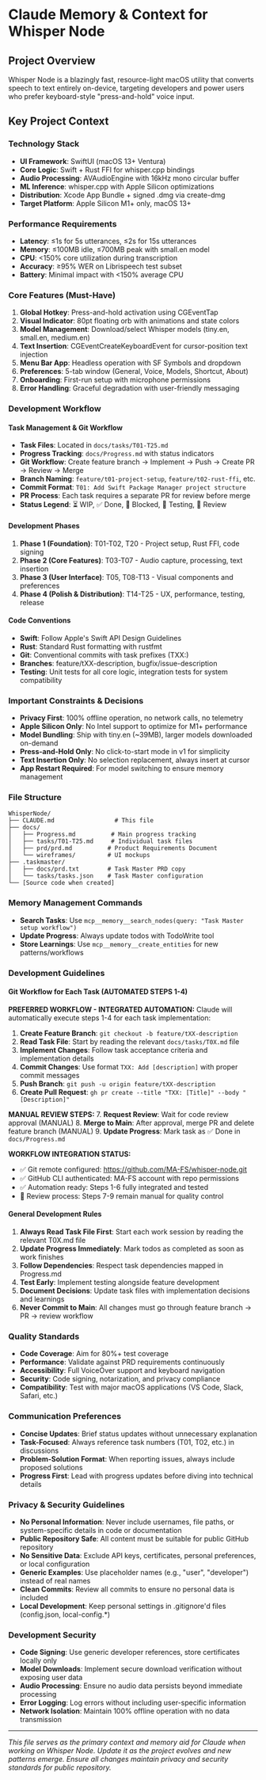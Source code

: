 # Claude Memory & Context for Whisper Node

## Project Overview
Whisper Node is a blazingly fast, resource-light macOS utility that converts speech to text entirely on-device, targeting developers and power users who prefer keyboard-style "press-and-hold" voice input.

## Key Project Context

### Technology Stack
- **UI Framework**: SwiftUI (macOS 13+ Ventura)
- **Core Logic**: Swift + Rust FFI for whisper.cpp bindings
- **Audio Processing**: AVAudioEngine with 16kHz mono circular buffer
- **ML Inference**: whisper.cpp with Apple Silicon optimizations
- **Distribution**: Xcode App Bundle + signed .dmg via create-dmg
- **Target Platform**: Apple Silicon M1+ only, macOS 13+

### Performance Requirements
- **Latency**: ≤1s for 5s utterances, ≤2s for 15s utterances
- **Memory**: ≤100MB idle, ≤700MB peak with small.en model
- **CPU**: <150% core utilization during transcription
- **Accuracy**: ≥95% WER on Librispeech test subset
- **Battery**: Minimal impact with <150% average CPU

### Core Features (Must-Have)
1. **Global Hotkey**: Press-and-hold activation using CGEventTap
2. **Visual Indicator**: 80pt floating orb with animations and state colors
3. **Model Management**: Download/select Whisper models (tiny.en, small.en, medium.en)
4. **Text Insertion**: CGEventCreateKeyboardEvent for cursor-position text injection
5. **Menu Bar App**: Headless operation with SF Symbols and dropdown
6. **Preferences**: 5-tab window (General, Voice, Models, Shortcut, About)
7. **Onboarding**: First-run setup with microphone permissions
8. **Error Handling**: Graceful degradation with user-friendly messaging

### Development Workflow

#### Task Management & Git Workflow
- **Task Files**: Located in `docs/tasks/T01-T25.md`
- **Progress Tracking**: `docs/Progress.md` with status indicators
- **Git Workflow**: Create feature branch → Implement → Push → Create PR → Review → Merge
- **Branch Naming**: `feature/t01-project-setup`, `feature/t02-rust-ffi`, etc.
- **Commit Format**: `T01: Add Swift Package Manager project structure`
- **PR Process**: Each task requires a separate PR for review before merge
- **Status Legend**: ⏳ WIP, ✅ Done, 🛂 Blocked, 🧪 Testing, 🔄 Review

#### Development Phases
1. **Phase 1 (Foundation)**: T01-T02, T20 - Project setup, Rust FFI, code signing
2. **Phase 2 (Core Features)**: T03-T07 - Audio capture, processing, text insertion
3. **Phase 3 (User Interface)**: T05, T08-T13 - Visual components and preferences
4. **Phase 4 (Polish & Distribution)**: T14-T25 - UX, performance, testing, release

#### Code Conventions
- **Swift**: Follow Apple's Swift API Design Guidelines
- **Rust**: Standard Rust formatting with rustfmt
- **Git**: Conventional commits with task prefixes (TXX:)
- **Branches**: feature/tXX-description, bugfix/issue-description
- **Testing**: Unit tests for all core logic, integration tests for system compatibility

### Important Constraints & Decisions
- **Privacy First**: 100% offline operation, no network calls, no telemetry
- **Apple Silicon Only**: No Intel support to optimize for M1+ performance
- **Model Bundling**: Ship with tiny.en (~39MB), larger models downloaded on-demand
- **Press-and-Hold Only**: No click-to-start mode in v1 for simplicity
- **Text Insertion Only**: No selection replacement, always insert at cursor
- **App Restart Required**: For model switching to ensure memory management

### File Structure
```
WhisperNode/
├── CLAUDE.md                 # This file
├── docs/
│   ├── Progress.md          # Main progress tracking
│   ├── tasks/T01-T25.md     # Individual task files
│   ├── prd/prd.md          # Product Requirements Document
│   └── wireframes/         # UI mockups
├── .taskmaster/
│   ├── docs/prd.txt        # Task Master PRD copy
│   └── tasks/tasks.json    # Task Master configuration
└── [Source code when created]
```

### Memory Management Commands
- **Search Tasks**: Use `mcp__memory__search_nodes(query: "Task Master setup workflow")`
- **Update Progress**: Always update todos with TodoWrite tool
- **Store Learnings**: Use `mcp__memory__create_entities` for new patterns/workflows

### Development Guidelines

#### Git Workflow for Each Task (AUTOMATED STEPS 1-4)
**PREFERRED WORKFLOW - INTEGRATED AUTOMATION:**
Claude will automatically execute steps 1-4 for each task implementation:

1. **Create Feature Branch**: `git checkout -b feature/tXX-description`
2. **Read Task File**: Start by reading the relevant `docs/tasks/T0X.md` file
3. **Implement Changes**: Follow task acceptance criteria and implementation details
4. **Commit Changes**: Use format `TXX: Add [description]` with proper commit messages
5. **Push Branch**: `git push -u origin feature/tXX-description`
6. **Create Pull Request**: `gh pr create --title "TXX: [Title]" --body "[Description]"`

**MANUAL REVIEW STEPS:**
7. **Request Review**: Wait for code review approval (MANUAL)
8. **Merge to Main**: After approval, merge PR and delete feature branch (MANUAL)
9. **Update Progress**: Mark task as ✅ Done in `docs/Progress.md`

**WORKFLOW INTEGRATION STATUS:**
- ✅ Git remote configured: <https://github.com/MA-FS/whisper-node.git>
- ✅ GitHub CLI authenticated: MA-FS account with repo permissions
- ✅ Automation ready: Steps 1-6 fully integrated and tested
- 🔄 Review process: Steps 7-9 remain manual for quality control

#### General Development Rules
1. **Always Read Task File First**: Start each work session by reading the relevant T0X.md file
2. **Update Progress Immediately**: Mark todos as completed as soon as work finishes
3. **Follow Dependencies**: Respect task dependencies mapped in Progress.md
4. **Test Early**: Implement testing alongside feature development
5. **Document Decisions**: Update task files with implementation decisions and learnings
6. **Never Commit to Main**: All changes must go through feature branch → PR → review workflow

### Quality Standards
- **Code Coverage**: Aim for 80%+ test coverage
- **Performance**: Validate against PRD requirements continuously
- **Accessibility**: Full VoiceOver support and keyboard navigation
- **Security**: Code signing, notarization, and privacy compliance
- **Compatibility**: Test with major macOS applications (VS Code, Slack, Safari, etc.)

### Communication Preferences
- **Concise Updates**: Brief status updates without unnecessary explanation
- **Task-Focused**: Always reference task numbers (T01, T02, etc.) in discussions
- **Problem-Solution Format**: When reporting issues, always include proposed solutions
- **Progress First**: Lead with progress updates before diving into technical details

### Privacy & Security Guidelines
- **No Personal Information**: Never include usernames, file paths, or system-specific details in code or documentation
- **Public Repository Safe**: All content must be suitable for public GitHub repository
- **No Sensitive Data**: Exclude API keys, certificates, personal preferences, or local configuration
- **Generic Examples**: Use placeholder names (e.g., "user", "developer") instead of real names
- **Clean Commits**: Review all commits to ensure no personal data is included
- **Local Development**: Keep personal settings in .gitignore'd files (config.json, local-config.*)

### Development Security
- **Code Signing**: Use generic developer references, store certificates locally only
- **Model Downloads**: Implement secure download verification without exposing user data
- **Audio Processing**: Ensure no audio data persists beyond immediate processing
- **Error Logging**: Log errors without including user-specific information
- **Network Isolation**: Maintain 100% offline operation with no data transmission

---

*This file serves as the primary context and memory aid for Claude when working on Whisper Node. Update it as the project evolves and new patterns emerge. Ensure all changes maintain privacy and security standards for public repository.*